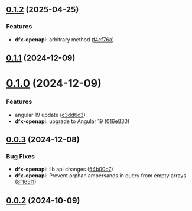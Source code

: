  
## [0.1.2](https://github.com/Dafnik/dfts-common/compare/dfx-openapi-0.1.1...dfx-openapi-0.1.2) (2025-04-25)


### Features

* **dfx-openapi:** arbitrary method ([f4cf76a](https://github.com/Dafnik/dfts-common/commit/f4cf76a9165c7583d24990783bf0956c8ed6654f))



## [0.1.1](https://github.com/Dafnik/dfts-common/compare/dfx-openapi-0.1.0...dfx-openapi-0.1.1) (2024-12-09)



# [0.1.0](https://github.com/Dafnik/dfts-common/compare/dfx-openapi-0.0.3...dfx-openapi-0.1.0) (2024-12-09)


### Features

* angular 19 update ([c3dd6c3](https://github.com/Dafnik/dfts-common/commit/c3dd6c3ff92ceb701fafae3f65eee559b686f7dc))
* **dfx-openapi:** upgrade to Angular 19 ([016e830](https://github.com/Dafnik/dfts-common/commit/016e830b86417c1230d29b4259a6455596f99a24))



## [0.0.3](https://github.com/Dafnik/dfts-common/compare/dfx-openapi-0.0.2...dfx-openapi-0.0.3) (2024-12-08)


### Bug Fixes

* **dfx-openapi:** lib api changes ([54b00c7](https://github.com/Dafnik/dfts-common/commit/54b00c775581821edac445f6e43880ac5f57ebea))
* **dfx-openapi:** Prevent orphan ampersands in query from empty arrays ([8f165f1](https://github.com/Dafnik/dfts-common/commit/8f165f133be07f917f07b36186c0577a76d80c70))



## [0.0.2](https://github.com/Dafnik/dfts-common/compare/dfx-openapi-0.0.1...dfx-openapi-0.0.2) (2024-10-09)
